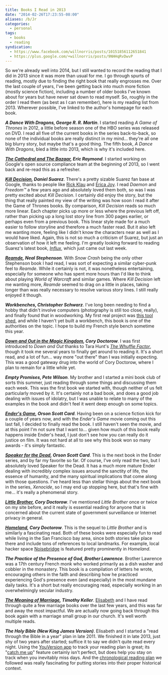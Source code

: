 ```yaml
---
title: Books I Read in 2013
date: "2014-02-26T17:23:55-08:00"
aliases: /b/Jr
categories:
  - personal
tags:
  - books
  - reading
syndication:
  - https://www.facebook.com/willnorris/posts/10151856112651841
  - https://plus.google.com/+willnorris/posts/9NHHqRvDwvP
---
```


So we're already well into 2014, but I still wanted to record the reading that I did in 2013 since it was more than
usual for me. I go through spurts of reading, mostly due to finding the right book that really engrosses me. Over the
last couple of years, I've been getting back into much more fiction (mostly science fiction), including a number of
older books I've known about for years but have never sat down to read myself. So, roughly in the order I read them (as
best as I can remember), here is my reading list from 2013. Wherever possible, I've linked to the author's homepage for
each book.

**<cite>A Dance With Dragons, George R. R. Martin</cite>**. I started reading <cite>A Game of Thrones</cite> in 2012, a
little before season one of the HBO series was released on DVD. I read all five of the current books in the series
back-to-back, so none of the individual books are really distinct in my mind... they're all one big blurry story, but
maybe that's a good thing. The fifth book, <cite>A Dance With Dragons</cite>, bled a little into 2013, which is why
it's included here.

**<cite>[The Cathedral and The Bazaar](http://www.catb.org/~esr/writings/cathedral-bazaar/), Eric Raymond</cite>**. I
started working on Google's open source compliance team at the beginning of 2013, so I went back and re-read this as a
refresher.

**<cite>[Kill Decision](http://www.thedaemon.com/killdecisionsynopsis.html), Daniel Suarez</cite>**. There's a pretty
sizable Suarez fan base at Google, thanks to people like [Rick Klau](http://tins.rklau.com/) and [Erica
Joy](http://www.ericabaker.com/). I read <cite>Daemon</cite> and <cite>Freedom™</cite> a few years ago and
absolutely loved them both, so was I was pretty excited about <cite>Kill Decision</cite>. I certainly did enjoy the
story, but the thing that really painted my view of the writing was how soon I read it after the Game of Thrones books.
By comparison, <cite>Kill Decision</cite> reads so much more linear. Each chapter picks up more or less where the
previous left off, rather than picking up a long lost story line from 300 pages earlier, or perhaps even from a previous
book. This linear style made for a much easier to follow storyline and therefore a much faster read. But it also left
me wanting more, feeling like I didn't know the characters near as well as I would have liked. Again, this is not so
much a criticism of Suarez, but just an observation of how it left me feeling. I'm greatly looking forward to reading
Suarez's latest book, <cite>[Influx](http://thedaemon.com/influxsynopsis.html)</cite>, which just came out last week.

**<cite>[Reamde](http://www.nealstephenson.com/reamde/), Neal Stephenson</cite>**. With <cite>Snow Crash</cite> being
the only other Stephenson book I had read, I was sort of expecting a similar cyber-punk feel to <cite>Reamde</cite>.
While it certainly is not, it was nonetheless entertaining, especially for someone who has spent more hours than I'd
like to think about playing <cite>World of Warcraft</cite> and similar games. Where <cite>Kill Decision</cite> left me
wanting more, <cite>Reamde</cite> seemed to drag on a little in places, taking longer than was really necessary to
resolve various story lines. I still really enjoyed it though.

**<cite>Workbenches, Christopher Schwarz</cite>**. I've long been needing to find a hobby that didn't involve computers
(photography is still too close, really), and finally found that in woodworking. My first real project was [this tool
shed](https://plus.google.com/+willnorris/posts/634LnL9Ypan), and while I haven't yet built a workbench, this book is
one of the authorities on the topic. I hope to build my French style bench sometime this year.

**<cite>[Down and Out in the Magic Kingdom](http://craphound.com/down/), Cory Doctorow</cite>**. I was first introduced
to <cite>Down and Out</cite> thanks to Tara Hunt's <cite>[The Whuffie
Factor](http://tarahunt.com/book-the-whuffie-factor/)</cite>, though it took me several years to finally get around to
reading it. It's a short read, and a lot of fun... way more "out there" than I was initially expecting. This was a
good gateway drug into the world of Cory Doctorow, where I plan to remain for a little while yet.

**<cite>Empty Promises, Pete Wilson</cite>**. My brother and I started a mini book club of sorts this summer, just
reading through some things and discussing them each week. This was the first book we started with, though neither of
us felt particularly moved by it. It's certainly not a bad book, and does a good job dealing with issues of idolatry,
but I was unable to relate to many of the examples in the book and didn't feel it went deep enough on some topics.

**<cite>[Ender's Game](http://www.hatrack.com/osc/books/endersgame/endersgame.shtml), Orson Scott Card</cite>**. Having
been on a science fiction kick for a couple of years now, and with the <cite>Ender's Game</cite> movie coming out this
last fall, I decided to finally read the book. I still haven't seen the movie, and at this point I'm not sure that I
want to... given how much of this book really happens inside Ender's head, I just don't see how you can really do it
justice on film. It was not hard at all to see why this book won so many awards - it's simply fantastic.

**<cite>[Speaker for the Dead](http://www.hatrack.com/osc/books/speakerforthedead/speakerforthedead.shtml), Orson Scott
Card</cite>**. This is the next book in the Ender series, and by far my favorite so far. Of course, I've only read the
two, but I absolutely loved Speaker for the Dead. It has a much more mature Ender dealing with incredibly complex
issues around the sanctity of life, the essence of humanity, and the many spiritual implications that come along with
those questions. I've heard less than stellar things about the next book in the series, <cite>Xenocide</cite>, so I may
end up stopping here, but that's fine with me... it's really a phenomenal story.

**<cite>[Little Brother](http://craphound.com/littlebrother/), Cory Doctorow</cite>**. I've mentioned <cite>Little
Brother</cite> once or twice on my site before, and it really is essential reading for anyone that is concerned about
the current state of government surveillance or Internet privacy in general.

**<cite>[Homeland](http://craphound.com/homeland/), Cory Doctorow</cite>**. This is the sequel to <cite>Little
Brother</cite> and is similarly a fascinating read. Both of these books were especially fun to read while living in the
San Francisco bay area, since both stories take place there and include tons of references to local landmarks. For
example, local hacker space [Noisebridge](https://noisebridge.net/) is featured pretty prominently in
<cite>Homeland</cite>.

**<cite>The Practice of the Presence of God, Brother Lawrence</cite>**. Brother Lawrence was a 17th century French monk
who worked primarily as a dish washer and cobbler in the monastery. This book is a compilation of letters he wrote,
encouraging others in the faith and describing how he practiced experiencing God's presence even (and especially) in the
most mundane daily tasks. It's a short but really encouraging read, especially working in an overwhelmingly secular
industry.

**<cite>[The Meaning of Marriage](http://www.timothykeller.com/books/the-meaning-of-marriage), Timothy Keller</cite>**.
[Elisabeth](https://notsoserendipitous.com/) and I have read through quite a few marriage books over the last few years,
and this was far and away the most impactful. We are actually now going back through this book again with a marriage
small group in our church. It's well worth multiple reads.

**<cite>The Holy Bible (New King James Version)</cite>**. Elisabeth and I started a "read through the Bible in a year"
plan in late 2011. We finished it in late 2013, just shy of two years after started; suffice it to say we didn't quite
read every night. Using the [YouVersion app](https://www.bible.com/app) to track your reading plan is great; its
"[catch me up](http://support.youversion.com/71-how-to-use-catch-me-up-2-web/)" feature certainly isn't perfect, but
does help you stay on track when you inevitably miss days. And the [chronological reading
plan](https://www.bible.com/reading-plans/5-chronological) we followed was really fascinating for putting stories into
their proper historical context.
